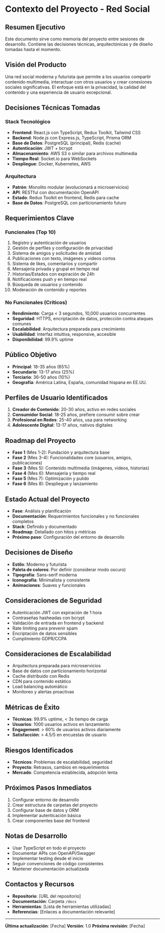 # Contexto del Proyecto - Red Social

## Resumen Ejecutivo
Este documento sirve como memoria del proyecto entre sesiones de desarrollo. Contiene las decisiones técnicas, arquitectónicas y de diseño tomadas hasta el momento.

## Visión del Producto
Una red social moderna y futurista que permite a los usuarios compartir contenido multimedia, interactuar con otros usuarios y crear conexiones sociales significativas. El enfoque está en la privacidad, la calidad del contenido y una experiencia de usuario excepcional.

## Decisiones Técnicas Tomadas

### Stack Tecnológico
- **Frontend**: React.js con TypeScript, Redux Toolkit, Tailwind CSS
- **Backend**: Node.js con Express.js, TypeScript, Prisma ORM
- **Base de Datos**: PostgreSQL (principal), Redis (cache)
- **Autenticación**: JWT + bcrypt
- **Almacenamiento**: AWS S3 o similar para archivos multimedia
- **Tiempo Real**: Socket.io para WebSockets
- **Despliegue**: Docker, Kubernetes, AWS

### Arquitectura
- **Patrón**: Monolito modular (evolucionará a microservicios)
- **API**: RESTful con documentación OpenAPI
- **Estado**: Redux Toolkit en frontend, Redis para cache
- **Base de Datos**: PostgreSQL con particionamiento futuro

## Requerimientos Clave

### Funcionales (Top 10)
1. Registro y autenticación de usuarios
2. Gestión de perfiles y configuración de privacidad
3. Sistema de amigos y solicitudes de amistad
4. Publicaciones con texto, imágenes y videos cortos
5. Sistema de likes, comentarios y compartir
6. Mensajería privada y grupal en tiempo real
7. Historias/Estados con expiración de 24h
8. Notificaciones push y en tiempo real
9. Búsqueda de usuarios y contenido
10. Moderación de contenido y reportes

### No Funcionales (Críticos)
- **Rendimiento**: Carga < 3 segundos, 10,000 usuarios concurrentes
- **Seguridad**: HTTPS, encriptación de datos, protección contra ataques comunes
- **Escalabilidad**: Arquitectura preparada para crecimiento
- **Usabilidad**: Interfaz intuitiva, responsive, accesible
- **Disponibilidad**: 99.9% uptime

## Público Objetivo
- **Principal**: 18-35 años (65%)
- **Secundario**: 13-17 años (25%)
- **Terciario**: 36-50 años (10%)
- **Geografía**: América Latina, España, comunidad hispana en EE.UU.

## Perfiles de Usuario Identificados
1. **Creador de Contenido**: 20-30 años, activo en redes sociales
2. **Consumidor Social**: 18-25 años, prefiere consumir sobre crear
3. **Profesional en Redes**: 25-40 años, usa para networking
4. **Adolescente Digital**: 13-17 años, nativos digitales

## Roadmap del Proyecto
- **Fase 1** (Mes 1-2): Fundación y arquitectura base
- **Fase 2** (Mes 3-4): Funcionalidades core (usuarios, amigos, publicaciones)
- **Fase 3** (Mes 5): Contenido multimedia (imágenes, videos, historias)
- **Fase 4** (Mes 6): Mensajería y tiempo real
- **Fase 5** (Mes 7): Optimización y pulido
- **Fase 6** (Mes 8): Despliegue y lanzamiento

## Estado Actual del Proyecto
- **Fase**: Análisis y planificación
- **Documentación**: Requerimientos funcionales y no funcionales completos
- **Stack**: Definido y documentado
- **Roadmap**: Detallado con hitos y métricas
- **Próximo paso**: Configuración del entorno de desarrollo

## Decisiones de Diseño
- **Estilo**: Moderno y futurista
- **Paleta de colores**: Por definir (considerar modo oscuro)
- **Tipografía**: Sans-serif moderna
- **Iconografía**: Minimalista y consistente
- **Animaciones**: Suaves y funcionales

## Consideraciones de Seguridad
- Autenticación JWT con expiración de 1 hora
- Contraseñas hasheadas con bcrypt
- Validación de entrada en frontend y backend
- Rate limiting para prevenir spam
- Encriptación de datos sensibles
- Cumplimiento GDPR/CCPA

## Consideraciones de Escalabilidad
- Arquitectura preparada para microservicios
- Base de datos con particionamiento horizontal
- Cache distribuido con Redis
- CDN para contenido estático
- Load balancing automático
- Monitoreo y alertas proactivas

## Métricas de Éxito
- **Técnicas**: 99.9% uptime, < 3s tiempo de carga
- **Usuarios**: 1000 usuarios activos en lanzamiento
- **Engagement**: > 60% de usuarios activos diariamente
- **Satisfacción**: > 4.5/5 en encuestas de usuario

## Riesgos Identificados
- **Técnicos**: Problemas de escalabilidad, seguridad
- **Proyecto**: Retrasos, cambios en requerimientos
- **Mercado**: Competencia establecida, adopción lenta

## Próximos Pasos Inmediatos
1. Configurar entorno de desarrollo
2. Crear estructura de carpetas del proyecto
3. Configurar base de datos y ORM
4. Implementar autenticación básica
5. Crear componentes base del frontend

## Notas de Desarrollo
- Usar TypeScript en todo el proyecto
- Documentar APIs con OpenAPI/Swagger
- Implementar testing desde el inicio
- Seguir convenciones de código consistentes
- Mantener documentación actualizada

## Contactos y Recursos
- **Repositorio**: [URL del repositorio]
- **Documentación**: Carpeta `/docs`
- **Herramientas**: [Lista de herramientas utilizadas]
- **Referencias**: [Enlaces a documentación relevante]

---
**Última actualización**: [Fecha]
**Versión**: 1.0
**Próxima revisión**: [Fecha] 